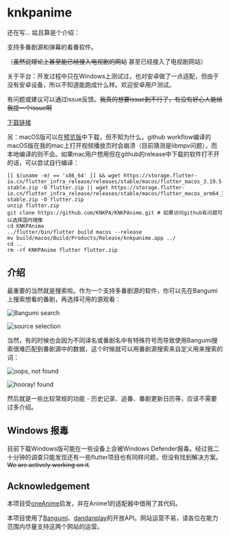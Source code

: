 # knkpanime

还在写... 姑且算是个介绍：

支持多番剧源和弹幕的看番软件。

（~~虽然说理论上甚至能已经接入电视剧的网站~~ 甚至已经接入了电视剧网站）

关于平台：开发过程中只在Windows上测试过，也对安卓做了一点适配，但由于没有安卓设备，所以不知道能跑成什么样。欢迎安卓用户测试。

有问题或建议可以通过issue反馈。~~我真的想要issue到不行了，有没有好心人能给我提一个issue啊~~

[下载链接](https://github.com/KNKPA/KNKPAnime/releases/latest)

另：macOS版可以在[预览版](https://github.com/KNKPA/KNKPAnime/releases/tag/latest)中下载，但不知为什么，github workflow编译的macOS版在我的mac上打开视频播放页时会崩溃（目前猜测是libmpv问题），而本地编译的则不会。如果mac用户想用但在github的release中下载的软件打不开的话，可以尝试自行编译：

```
[[ $(uname -m) == 'x86_64' ]] && wget https://storage.flutter-io.cn/flutter_infra_release/releases/stable/macos/flutter_macos_3.19.5-stable.zip -O flutter.zip || wget https://storage.flutter-io.cn/flutter_infra_release/releases/stable/macos/flutter_macos_arm64_3.19.5-stable.zip -O flutter.zip
unzip flutter.zip
git clone https://github.com/KNKPA/KNKPAnime.git # 如果访问github有问题可以选择国内镜像
cd KNKPAnime
../flutter/bin/flutter build macos --release
mv build/macos/Build/Products/Release/knkpanime.app ../
cd ..
rm -rf KNKPAnime flutter flutter.zip
```

## 介绍

最重要的当然就是搜索啦。作为一个支持多番剧源的软件，你可以先在Bangumi上搜索想看的番剧，再选择可用的源观看：

![Bangumi search](.github/images/Bangumi-search.png)

![source selection](.github/images/source-selection.png)

当然，有的时候也会因为不同译名或番剧名中有特殊符号而导致使用Bangumi搜索很难匹配到番剧源中的数据，这个时候就可以用番剧源搜索来自定义用来搜索的词：

![oops, not found](.github/images/oops-not-found.png)

![hooray! found](.github/images/hooray-found.png)

然后就是一些比较常规的功能 - 历史记录、追番、番剧更新日历等，应该不需要过多介绍。

## Windows 报毒

目前下载Windows版可能在一些设备上会被Windows Defender报毒。经过我二十分钟的调查只能发现还有一些flutter项目也有同样问题，但没有找到解决方案。~~We are actively working on it~~.

## Acknowledgement

本项目受[oneAnime](https://github.com/Predidit/oneAnime)启发，并在Anime1的适配器中借用了其代码。

本项目使用了[Bangumi](http://bangumi.tv/)、[dandanplay](https://www.dandanplay.com/)的开放API。网站运营不易，请各位在能力范围内尽量支持这两个网站的运营。